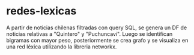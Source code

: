 # redes-lexicas
A partir de noticias chilenas filtradas con query SQL, se genera  un DF de noticias relativas a "Quintero" y "Puchuncavi". Luego se identifican bigramas con mayor peso,  posteriormente se crea grafo y se visualiza en una red léxica utilizando la libreria networkx. 
